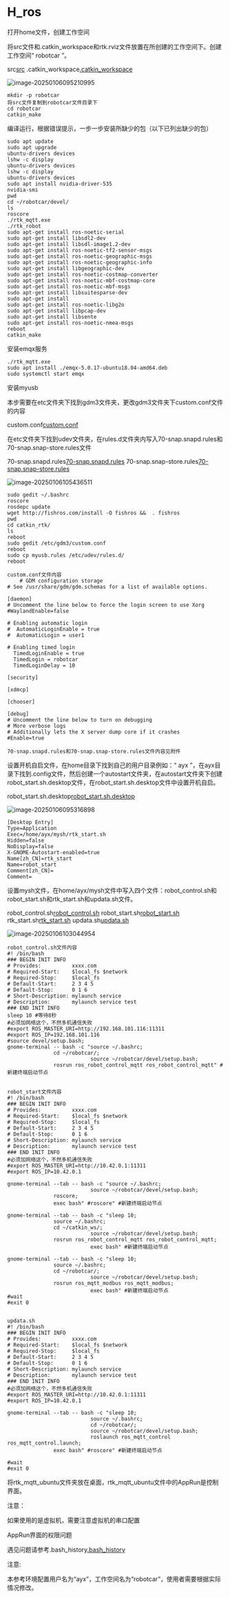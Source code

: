 # H_ros

打开home文件，创建工作空间

将src文件和.catkin_workspace和rtk.rviz文件放置在所创建的工作空间下。创建工作空间“ robotcar ”。

src[src](H_ros/src)            .catkin_workspace[.catkin_workspace](H_ros/.catkin_workspace)

![image-20250106095210995](C:\Users\ayx\AppData\Roaming\Typora\typora-user-images\image-20250106095210995.png)

```
mkdir -p robotcar
将src文件复制到robotcar文件目录下
cd robotcar
catkin_make
```

编译运行，根据错误提示，一步一步安装所缺少的包（以下已列出缺少的包）

```
sudo apt update
sudo apt upgrade
ubuntu-drivers devices
lshw -c display
ubuntu-drivers devices
lshw -c display
ubuntu-drivers devices
sudo apt install nvidia-driver-535 
nvidia-smi 
pwd 
cd ~/robotcar/devel/
ls
roscore 
./rtk_mqtt.exe 
./rtk_robot 
sudo apt-get install ros-noetic-serial
sudo apt-get install libsdl2-dev
sudo apt-get install libsdl-image1.2-dev
sudo apt-get install ros-noetic-tf2-sensor-msgs
sudo apt-get install ros-noetic-geographic-msgs 
sudo apt-get install ros-noetic-geographic-info 
sudo apt-get install libgeographic-dev 
sudo apt-get install ros-noetic-costmap-converter
sudo apt-get install ros-noetic-mbf-costmap-core 
sudo apt-get install ros-noetic-mbf-msgs
sudo apt-get install libsuitesparse-dev
sudo apt-get install 
sudo apt-get install ros-noetic-libg2o
sudo apt-get install libpcap-dev
sudo apt-get install libsente
sudo apt-get install ros-noetic-nmea-msgs 
reboot
catkin_make 
```

安装emqx服务

```
./rtk_mqtt.exe 
sudo apt install ./emqx-5.0.17-ubuntu18.04-amd64.deb 
sudo systemctl start emqx
```

安装myusb

本步需要在etc文件夹下找到gdm3文件夹，更改gdm3文件夹下custom.conf文件的内容

custom.conf[custom.conf](H_ros/custom.conf)

在etc文件夹下找到udev文件夹，在rules.d文件夹内写入70-snap.snapd.rules和70-snap.snap-store.rules文件

70-snap.snapd.rules[70-snap.snapd.rules](H_ros/rules.d/70-snap.snapd.rules)                    70-snap.snap-store.rules[70-snap.snap-store.rules](H_ros/rules.d/70-snap.snap-store.rules)

![image-20250106105436511](C:\Users\ayx\AppData\Roaming\Typora\typora-user-images\image-20250106105436511.png)

```
sudo gedit ~/.bashrc 
roscore
rosdepc update
wget http://fishros.com/install -O fishros &&  . fishros
pwd
cd catkin_rtk/
ls
reboot
sudo gedit /etc/gdm3/custom.conf
reboot
sudo cp myusb.rules /etc/udev/rules.d/
reboot
```

```
custom.conf文件内容
	# GDM configuration storage
# See /usr/share/gdm/gdm.schemas for a list of available options.

[daemon]
# Uncomment the line below to force the login screen to use Xorg
#WaylandEnable=false

# Enabling automatic login
#  AutomaticLoginEnable = true
#  AutomaticLogin = user1

# Enabling timed login
  TimedLoginEnable = true
  TimedLogin = robotcar
  TimedLoginDelay = 10

[security]

[xdmcp]

[chooser]

[debug]
# Uncomment the line below to turn on debugging
# More verbose logs
# Additionally lets the X server dump core if it crashes
#Enable=true
```

```
70-snap.snapd.rules和70-snap.snap-store.rules文件内容见附件
```

设置开机自启文件，在home目录下找到自己的用户目录例如：“ ayx ”，在ayx目录下找到.config文件，然后创建一个autostart文件夹，在autostart文件夹下创建robot_start.sh.desktop文件，在robot_start.sh.desktop文件中设置开机自启。

robot_start.sh.desktop[robot_start.sh.desktop](H_ros/robot_start.sh.desktop)

![image-20250106095316898](C:\Users\ayx\AppData\Roaming\Typora\typora-user-images\image-20250106095316898.png)

```
[Desktop Entry]
Type=Application
Exec=/home/ayx/mysh/rtk_start.sh
Hidden=false
NoDisplay=false
X-GNOME-Autostart-enabled=true
Name[zh_CN]=rtk_start
Name=robot_start
Comment[zh_CN]=
Comment=
```



设置mysh文件，在home/ayx/mysh文件中写入四个文件：robot_control.sh和robot_start.sh和rtk_start.sh和updata.sh文件。

robot_control.sh[robot_control.sh](H_ros/mysh/robot_control.sh)     robot_start.sh[robot_start.sh](H_ros/mysh/robot_start.sh)      rtk_start.sh[rtk_start.sh](H_ros/mysh/rtk_start.sh)     updata.sh[updata.sh](H_ros/mysh/updata.sh)

![image-20250106103044954](C:\Users\ayx\AppData\Roaming\Typora\typora-user-images\image-20250106103044954.png)

```
robot_control.sh文件内容
#! /bin/bash
### BEGIN INIT INFO
# Provides:          xxxx.com
# Required-Start:    $local_fs $network
# Required-Stop:     $local_fs
# Default-Start:     2 3 4 5
# Default-Stop:      0 1 6
# Short-Description: mylaunch service
# Description:       mylaunch service test
### END INIT INFO
sleep 10 #等待8秒
#必须加网络这个，不然多机通信失败
#export ROS_MASTER_URI=http://192.168.101.116:11311
#export ROS_IP=192.168.101.116
#source devel/setup.bash;
gnome-terminal -- bash -c "source ~/.bashrc;
			   cd ~/robotcar/;
                           source ~/robotcar/devel/setup.bash;
			   rosrun ros_robot_control_mqtt ros_robot_control_mqtt" #新建终端启动节点


robot_start文件内容
#! /bin/bash
### BEGIN INIT INFO
# Provides:          xxxx.com
# Required-Start:    $local_fs $network
# Required-Stop:     $local_fs
# Default-Start:     2 3 4 5
# Default-Stop:      0 1 6
# Short-Description: mylaunch service
# Description:       mylaunch service test
### END INIT INFO
#必须加网络这个，不然多机通信失败
#export ROS_MASTER_URI=http://10.42.0.1:11311
#export ROS_IP=10.42.0.1

gnome-terminal --tab -- bash -c "source ~/.bashrc;
                           source ~/robotcar/devel/setup.bash;
			   roscore;
			   exec bash" #roscore" #新建终端启动节点

gnome-terminal --tab -- bash -c "sleep 10;
			   source ~/.bashrc;
			   cd ~/catkin_ws/;
                           source ~/robotcar/devel/setup.bash;
			   rosrun ros_robot_control_mqtt ros_robot_control_mqtt;
                           exec bash" #新建终端启动节点

gnome-terminal --tab -- bash -c "sleep 10;
			   source ~/.bashrc;
			   cd ~/robotcar/;
                           source ~/robotcar/devel/setup.bash;
			   rosrun ros_mqtt_modbus ros_mqtt_modbus;
                           exec bash" #新建终端启动节点
#wait
#exit 0


updata.sh
#! /bin/bash
### BEGIN INIT INFO
# Provides:          xxxx.com
# Required-Start:    $local_fs $network
# Required-Stop:     $local_fs
# Default-Start:     2 3 4 5
# Default-Stop:      0 1 6
# Short-Description: mylaunch service
# Description:       mylaunch service test
### END INIT INFO
#必须加网络这个，不然多机通信失败
#export ROS_MASTER_URI=http://10.42.0.1:11311
#export ROS_IP=10.42.0.1

gnome-terminal --tab -- bash -c "sleep 10;
                           source ~/.bashrc;
                           cd ~/robotcar/;
                           source ~/robotcar/devel/setup.bash;
                           roslaunch ros_mqtt_control ros_mqtt_control.launch;
			   exec bash" #roscore" #新建终端启动节点

#wait
#exit 0
```



将rtk_mqtt_ubuntu文件夹放在桌面，rtk_mqtt_ubuntu文件中的AppRun是控制界面。

注意：

如果使用的是虚拟机，需要注意虚拟机的串口配置

AppRun界面的权限问题



遇见问题请参考.bash_history[.bash_history](H_ros/.bash_history)

注意:

本参考环境配置用户名为“ayx”，工作空间名为“robotcar”，使用者需要根据实际情况修改。

